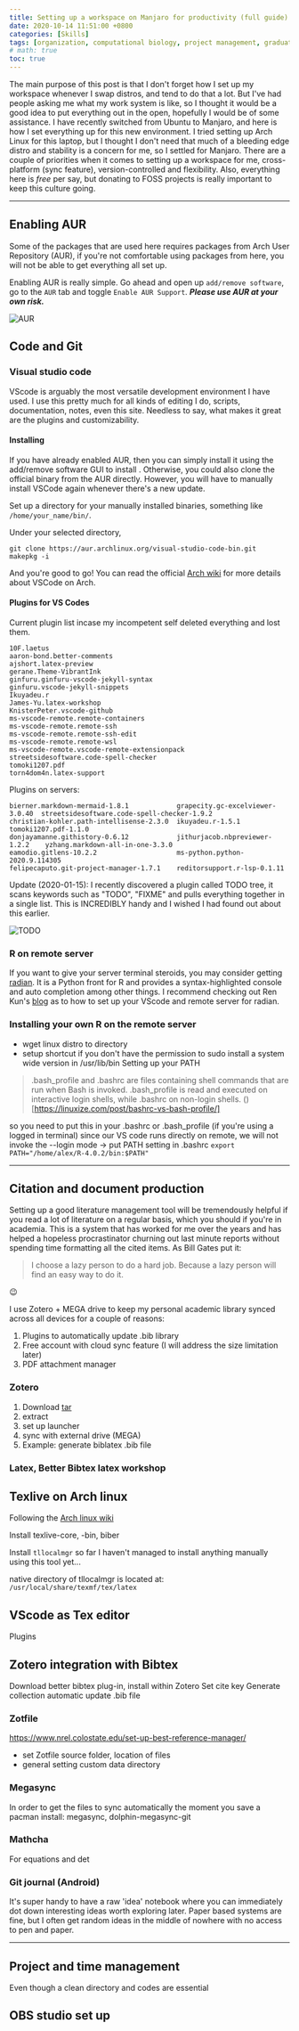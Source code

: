 ```yaml
---
title: Setting up a workspace on Manjaro for productivity (full guide)
date: 2020-10-14 11:51:00 +0800
categories: [Skills]
tags: [organization, computational biology, project management, graduate school, research]     # TAG names should always be lowercase
# math: true
toc: true
---
```


The main purpose of this post is that I don't forget how I set up my workspace whenever I swap distros, and tend to do that a lot. But I've had people asking me what my work system is like, so I thought it would be a good idea to put everything out in the open, hopefully I would be of some assistance. I have recently switched from Ubuntu to Manjaro, and here is how I set everything up for this new environment. I tried setting up Arch Linux for this laptop, but I thought I don't need that much of a bleeding edge distro and stability is a concern for me, so I settled for Manjaro. There are a couple of priorities when it comes to setting up a workspace for me, cross-platform (sync feature), version-controlled and flexibility. Also, everything here is *free* per say, but donating to FOSS projects is really important to keep this culture going.

* * *

## Enabling AUR
Some of the packages that are used here requires packages from Arch User Repository (AUR), if you're not comfortable using packages from here, you will not be able to get everything all set up. 

Enabling AUR is really simple. Go ahead and open up `add/remove software`, go to the `AUR` tab and toggle `Enable AUR Support`. ***Please use AUR at your own risk.***

![AUR](/_posts/skills/img/enable_AUR.png)

## Code and Git

### Visual studio code

VScode is arguably the most versatile development environment I have used. I use this pretty much for all kinds of editing I do, scripts, documentation, notes, even this site. Needless to say, what makes it great are the plugins and customizability.

#### Installing
If you have already enabled AUR, then you can simply install it using the add/remove software GUI to install . Otherwise, you could also clone the official binary from the AUR directly. However, you will have to manually install VSCode again whenever there's a new update.

Set up a directory for your manually installed binaries, something like `/home/your_name/bin/`.

Under your selected directory,

```
git clone https://aur.archlinux.org/visual-studio-code-bin.git
makepkg -i
```
And you're good to go! You can read the official [Arch wiki](https://wiki.archlinux.org/index.php/Visual_Studio_Code) for more details about VSCode on Arch.

#### Plugins for VS Codes

Current plugin list incase my incompetent self deleted everything and lost them.
```
10F.laetus
aaron-bond.better-comments
ajshort.latex-preview
gerane.Theme-VibrantInk
ginfuru.ginfuru-vscode-jekyll-syntax
ginfuru.vscode-jekyll-snippets
Ikuyadeu.r
James-Yu.latex-workshop
KnisterPeter.vscode-github
ms-vscode-remote.remote-containers
ms-vscode-remote.remote-ssh
ms-vscode-remote.remote-ssh-edit
ms-vscode-remote.remote-wsl
ms-vscode-remote.vscode-remote-extensionpack
streetsidesoftware.code-spell-checker
tomoki1207.pdf
torn4dom4n.latex-support
```

Plugins on servers:
```
bierner.markdown-mermaid-1.8.1            grapecity.gc-excelviewer-3.0.40  streetsidesoftware.code-spell-checker-1.9.2
christian-kohler.path-intellisense-2.3.0  ikuyadeu.r-1.5.1                 tomoki1207.pdf-1.1.0
donjayamanne.githistory-0.6.12            jithurjacob.nbpreviewer-1.2.2    yzhang.markdown-all-in-one-3.3.0
eamodio.gitlens-10.2.2                    ms-python.python-2020.9.114305
felipecaputo.git-project-manager-1.7.1    reditorsupport.r-lsp-0.1.11
```

Update (2020-01-15):
I recently discovered a plugin called TODO tree, it scans keywords such as "TODO", "FIXME" and pulls everything together in a single list. This is INCREDIBLY handy and I wished I had found out about this earlier. 

![TODO](/_posts/skills/img/todo_tree.png)

### R on remote server
If you want to give your server terminal steroids, you may consider getting [radian](https://github.com/randy3k/radian). It is a Python front for R and provides a syntax-highlighted console and auto completion among other things. I recommend checking out Ren Kun's [blog](https://renkun.me/2019/12/11/writing-r-in-vscode-a-fresh-start/) as to how to set up your VScode and remote server for radian.

### Installing your own R on the remote server
- wget linux distro to directory
- setup shortcut if you don't have the permission to sudo install a system wide version in /usr/lib/bin
Setting up your PATH
> .bash_profile and .bashrc are files containing shell commands that are run when Bash is invoked. .bash_profile is read and executed on interactive login shells, while .bashrc on non-login shells.
()[https://linuxize.com/post/bashrc-vs-bash-profile/]

so you need to put this in your .bashrc or .bash_profile (if you're using a logged in terminal)
since our VS code runs directly on remote, we will not invoke the --login mode -> put PATH setting in .bashrc
`export PATH="/home/alex/R-4.0.2/bin:$PATH"`

* * *

## Citation and document production

Setting up a good literature management tool will be tremendously helpful if you read a lot of literature on a regular basis, which you should if you're in academia. This is a system that has worked for me over the years and has helped a hopeless procrastinator churning out last minute reports without spending time formatting all the cited items. As Bill Gates put it:

> I choose a lazy person to do a hard job. Because a lazy person will find an easy way to do it.

😉

I use Zotero + MEGA drive to keep my personal academic library synced across all devices for a couple of reasons:
1. Plugins to automatically update .bib library
2. Free account with cloud sync feature (I will address the size limitation later)
3. PDF attachment manager

### Zotero

1. Download [tar](https://www.zotero.org/download/)
2. extract
3. set up launcher
4. sync with external drive (MEGA)
5. Example: generate biblatex .bib file

### Latex, Better Bibtex latex workshop

## Texlive on Arch linux
Following the [Arch linux wiki](https://wiki.archlinux.org/index.php/TeX_Live)

Install texlive-core, -bin, biber

Install `tllocalmgr` so far I haven't managed to install anything manually using this tool yet...

native directory of tllocalmgr is located at: `/usr/local/share/texmf/tex/latex`

## VScode as Tex editor

Plugins

## Zotero integration with Bibtex

Download better bibtex plug-in, install within Zotero
Set cite key
Generate collection automatic update .bib file

### Zotfile
https://www.nrel.colostate.edu/set-up-best-reference-manager/

- set Zotfile source folder, location of files
- general setting custom data directory

### Megasync
In order to get the files to sync automatically the moment you save a 
pacman install: megasync, dolphin-megasync-git


### Mathcha
For equations and det

### Git journal (Android)
It's super handy to have a raw 'idea' notebook where you can immediately dot down interesting ideas worth exploring later. Paper based systems are fine, but I often get random ideas in the middle of nowhere with no access to pen and paper. 

* * *

## Project and time management

Even though a clean directory and codes are essential

## OBS studio set up
